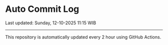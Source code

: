# Auto Commit Log

Last updated: Sunday, 12-10-2025 11:15 WIB

---

This repository is automatically updated every 2 hour using GitHub Actions.
